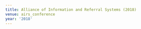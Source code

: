 ```yaml
---
title: Alliance of Information and Referral Systems (2018)
venue: airs_conference
year: '2018'
---
```


